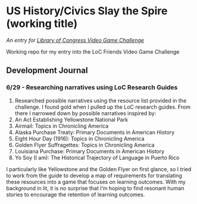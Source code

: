 # US History/Civics Slay the Spire (working title)
_An entry for [Library of Congress Video Game Challenge](https://www.challenge.gov/?challenge=library-of-congress-friends-choice-civics-video-game-challenge)_

Working repo for my entry into the LoC Friends Video Game Challenge

## Development Journal
### 6/29 - Researching narratives using LoC Research Guides
1. Researched possible narratives using the resource list provided in the challenge. I found gold when I pulled up the LoC research guides. From there I narrowed down by possible narratives inspired by:
2. An Act Establishing Yellowstone National Park
3. Airmail: Topics in Chronicling America
4. Alaska Purchase Treaty: Primary Documents in American History
5. Eight Hour Day (1916): Topics in Chronicling America
6. Golden Flyer Suffragettes: Topics in Chronicling America
7. Louisiana Purchase: Primary Documents in American History
8. Yo Soy (I am): The Historical Trajectory of Language in Puerto Rico

I particularly like Yellowstone and the Golden Flyer on first glance, so I tried to work from the guide to develop a map of requirements for translating these resources into a game that focuses on learning outcomes. With my background in lit, it is no surprise that I’m hoping to find resonant human stories to encourage the retention of learning outcomes. 
